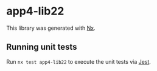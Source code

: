 # app4-lib22

This library was generated with [Nx](https://nx.dev).

## Running unit tests

Run `nx test app4-lib22` to execute the unit tests via [Jest](https://jestjs.io).
